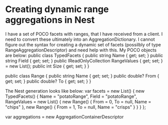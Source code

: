 
# Creating dynamic range aggregations in Nest

I have a set of POCO facets with ranges, that I have received from a client. I need to convert these ultimately into an AggregationDictionary. I cannot figure out the syntax for creating a dynamic set of facets (possilbly of type RangeAggregationDescriptor) and need help with this.
My POCO objects are below:
public class TypedFacets
{
    public string Name { get; set; }
    public string Field { get; set; }
    public IReadOnlyCollection<Range> RangeValues { get; set; } = new List<Range>();
    public int Size { get; set; }
}

public class Range
{
    public string Name { get; set; }
    public double? From { get; set; }
    public double? To { get; set; }
}

The Nest generation looks like below:
var facets = new List<TypedFacets>()
{
    new TypedFacets()
    {
        Name = "potatoRange",
        Field = "potatoRange",
        RangeValues = new List<Range>()
        {
            new Range()
            {
                From = 0,
                To = null,
                Name = "chips"
            },
            new Range()
            {
                From = 1,
                To = null,
                Name = "crisps"
            }
        }
    }
};

var aggregations = new AggregationContainerDescriptor<Template>();

facets.Where(f => f.RangeValues.Any()).ToList().ForEach(f =>
{
    var rad = new RangeAggregationDescriptor<Template>();

    f.RangeValues.ToList().ForEach(rangeValue =>
    {
        rad = rad.Ranges(rs => rs.From(rangeValue.From).To(rangeValue.To).Key(rangeValue.Name));
    });

    // this line doesn't work and needs to change
    aggregations.Range(f.Name, r => r
        .Field(f.Field).Ranges(rs => rad.Ranges));
});

return ((IAggregationContainer)aggregations).Aggregations;

I'm not sure how to fix the above. Any help would be appreciated.

        